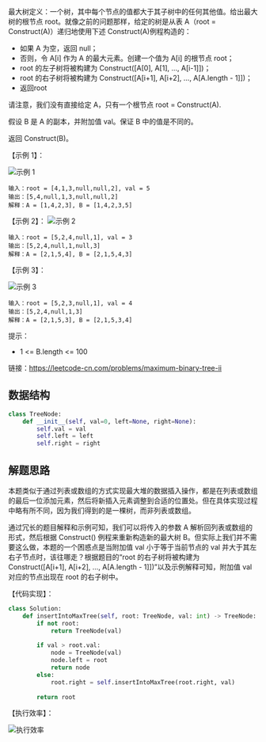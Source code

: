 最大树定义：一个树，其中每个节点的值都大于其子树中的任何其他值。给出最大树的根节点 root。就像之前的问题那样，给定的树是从表 A（root = Construct(A)）递归地使用下述 Construct(A)例程构造的：
- 如果 A 为空，返回 null；
- 否则，令 A[i] 作为 A 的最大元素。创建一个值为 A[i] 的根节点 root；
- root 的左子树将被构建为 Construct([A[0], A[1], ..., A[i-1]])；
- root 的右子树将被构建为 Construct([A[i+1], A[i+2], ..., A[A.length - 1]])；
- 返回root

请注意，我们没有直接给定 A，只有一个根节点 root = Construct(A).

假设 B 是 A 的副本，并附加值 val。保证 B 中的值是不同的。

返回 Construct(B)。

【示例 1】：

![示例 1](https://assets.leetcode-cn.com/aliyun-lc-upload/uploads/2019/02/23/maximum-binary-tree-1-1.png)
```
输入：root = [4,1,3,null,null,2], val = 5
输出：[5,4,null,1,3,null,null,2]
解释：A = [1,4,2,3], B = [1,4,2,3,5]
```

【示例 2】：
![示例 2](https://assets.leetcode-cn.com/aliyun-lc-upload/uploads/2019/02/23/maximum-binary-tree-2-1.png)
```
输入：root = [5,2,4,null,1], val = 3
输出：[5,2,4,null,1,null,3]
解释：A = [2,1,5,4], B = [2,1,5,4,3]
```

【示例 3】：

![示例 3](https://assets.leetcode-cn.com/aliyun-lc-upload/uploads/2019/02/23/maximum-binary-tree-3-1.png)
```
输入：root = [5,2,3,null,1], val = 4
输出：[5,2,4,null,1,3]
解释：A = [2,1,5,3], B = [2,1,5,3,4]
```

提示：
- 1 <= B.length <= 100

链接：https://leetcode-cn.com/problems/maximum-binary-tree-ii

## 数据结构
```python
class TreeNode:
    def __init__(self, val=0, left=None, right=None):
        self.val = val
        self.left = left
        self.right = right
```

## 解题思路
本题类似于通过列表或数组的方式实现最大堆的数据插入操作，都是在列表或数组的最后一位添加元素，然后将新插入元素调整到合适的位置处。但在具体实现过程中略有所不同，因为我们得到的是一棵树，而非列表或数组。

通过冗长的题目解释和示例可知，我们可以将传入的参数 A 解析回列表或数组的形式，然后根据 Construct() 例程来重新构造新的最大树 B。但实际上我们并不需要这么做，本题的一个困惑点是当附加值 val 小于等于当前节点的 val 并大于其左右子节点时，该往哪走？根据题目的“root 的右子树将被构建为 Construct([A[i+1], A[i+2], ..., A[A.length - 1]])”以及示例解释可知，附加值 val 对应的节点出现在 root 的右子树中。

【代码实现】：
```python
class Solution:
    def insertIntoMaxTree(self, root: TreeNode, val: int) -> TreeNode:
        if not root:
            return TreeNode(val)
        
        if val > root.val:
            node = TreeNode(val)
            node.left = root
            return node
        else:
            root.right = self.insertIntoMaxTree(root.right, val)
        
        return root
```


【执行效率】：

![执行效率](https://markdown-picture-clvsit.oss-cn-hangzhou.aliyuncs.com/algorithm/LeetCode/998%E6%9C%80%E5%A4%A7%E4%BA%8C%E5%8F%89%E6%A0%91II.png)